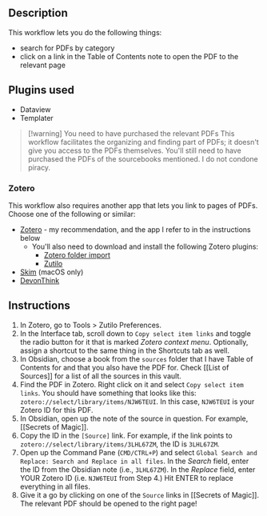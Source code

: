 
## Description

This workflow lets you do the following things:
- search for PDFs by category
- click on a link in the Table of Contents note to open the PDF to the relevant page

## Plugins used

- Dataview
- Templater


> [!warning] You need to have purchased the relevant PDFs
> This workflow facilitates the organizing and finding part of PDFs; it doesn't give you access to the PDFs themselves. You'll still need to have purchased the PDFs of the sourcebooks mentioned. I do not condone piracy.

### Zotero

This workflow also requires another app that lets you link to pages of PDFs. Choose one of the following or similar:
- [Zotero](https://zotero.org) - my recommendation, and the app I refer to in the instructions below
	- You'll also need to download and install the following Zotero plugins:
		- [Zotero folder import](https://github.com/retorquere/zotero-folder-import)
		- [Zutilo](https://github.com/wshanks/Zutilo)
- [Skim](https://skim-app.sourceforge.io/) (macOS only)
- [DevonThink](https://www.devontechnologies.com/apps/devonthink)


## Instructions

1. In Zotero, go to Tools > Zutilo Preferences.
2. In the Interface tab, scroll down to `Copy select item links` and toggle the radio button for it that is marked *Zotero context menu*. Optionally, assign a shortcut to the same thing in the Shortcuts tab as well.
3. In Obsidian, choose a book from the `sources` folder that I have Table of Contents for and that you also have the PDF for. Check [[List of Sources]] for a list of all the sources in this vault.
4. Find the PDF in Zotero. Right click on it and select `Copy select item links`. You should have something that looks like this: `zotero://select/library/items/NJW6TEUI`. In this case, `NJW6TEUI` is your Zotero ID for this PDF.
5. In Obsidian, open up the note of the source in question. For example, [[Secrets of Magic]].
6. Copy the ID in the `[Source]` link. For example, if the link points to `zotero://select/library/items/3LHL67ZM`, the ID is `3LHL67ZM`.
7. Open up the Command Pane (`CMD/CTRL+P`) and select `Global Search and Replace: Search and Replace in all files`. In the *Search* field, enter the ID from the Obsidian note (i.e., `3LHL67ZM`). In the *Replace* field, enter YOUR Zotero ID (i.e. `NJW6TEUI` from Step 4.) Hit ENTER to replace everything in all files.
8. Give it a go by clicking on one of the `Source` links in [[Secrets of Magic]]. The relevant PDF should be opened to the right page!
